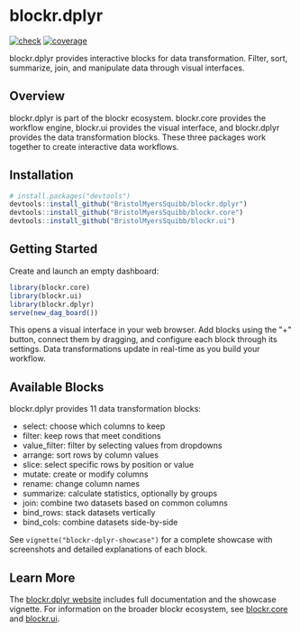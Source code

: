 # blockr.dplyr

<!-- badges: start -->
[![check](https://github.com/BristolMyersSquibb/blockr.dplyr/actions/workflows/check.yaml/badge.svg)](https://github.com/BristolMyersSquibb/blockr.dplyr/actions/workflows/check.yaml)
[![coverage](https://codecov.io/gh/BristolMyersSquibb/blockr.dplyr/graph/badge.svg?token=VoOPRU65KA)](https://app.codecov.io/gh/BristolMyersSquibb/blockr.dplyr)
<!-- badges: end -->

blockr.dplyr provides interactive blocks for data transformation. Filter, sort, summarize, join, and manipulate data through visual interfaces.

## Overview

blockr.dplyr is part of the blockr ecosystem. blockr.core provides the workflow engine, blockr.ui provides the visual interface, and blockr.dplyr provides the data transformation blocks. These three packages work together to create interactive data workflows.

## Installation

```r
# install.packages("devtools")
devtools::install_github("BristolMyersSquibb/blockr.dplyr")
devtools::install_github("BristolMyersSquibb/blockr.core")
devtools::install_github("BristolMyersSquibb/blockr.ui")
```

## Getting Started

Create and launch an empty dashboard:

```r
library(blockr.core)
library(blockr.ui)
library(blockr.dplyr)
serve(new_dag_board())
```

This opens a visual interface in your web browser. Add blocks using the "+" button, connect them by dragging, and configure each block through its settings. Data transformations update in real-time as you build your workflow.

## Available Blocks

blockr.dplyr provides 11 data transformation blocks:

- select: choose which columns to keep
- filter: keep rows that meet conditions
- value_filter: filter by selecting values from dropdowns
- arrange: sort rows by column values
- slice: select specific rows by position or value
- mutate: create or modify columns
- rename: change column names
- summarize: calculate statistics, optionally by groups
- join: combine two datasets based on common columns
- bind_rows: stack datasets vertically
- bind_cols: combine datasets side-by-side

See `vignette("blockr-dplyr-showcase")` for a complete showcase with screenshots and detailed explanations of each block.

## Learn More

The [blockr.dplyr website](https://bristolmyerssquibb.github.io/blockr.dplyr/) includes full documentation and the showcase vignette. For information on the broader blockr ecosystem, see [blockr.core](https://bristolmyerssquibb.github.io/blockr.core/) and [blockr.ui](https://bristolmyerssquibb.github.io/blockr.ui/).
